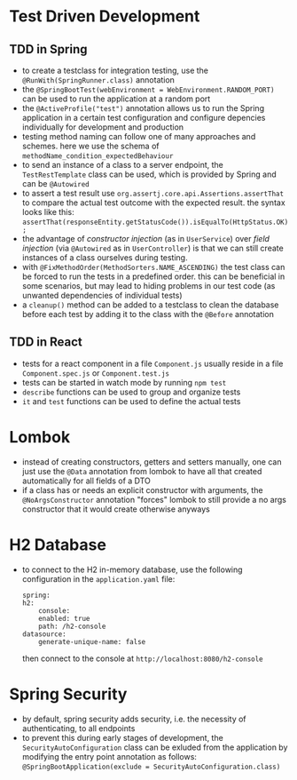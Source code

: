 # Test Driven Development

## TDD in Spring

- to create a testclass for integration testing, use the `@RunWith(SpringRunner.class)` annotation
- the `@SpringBootTest(webEnvironment = WebEnvironment.RANDOM_PORT)` can be used to run the application at a random port
- the `@ActiveProfile("test")` annotation allows us to run the Spring application in a certain test configuration and configure depencies individually for development and production
- testing method naming can follow one of many approaches and schemes. here we use the schema of `methodName_condition_expectedBehaviour`
- to send an instance of a class to a server endpoint, the `TestRestTemplate` class can be used, which is provided by Spring and can be `@Autowired`
- to assert a test result use `org.assertj.core.api.Assertions.assertThat` to compare the actual test outcome with the expected result. the syntax looks like this: `assertThat(responseEntity.getStatusCode()).isEqualTo(HttpStatus.OK);`
- the advantage of *constructor injection* (as in `UserService`) over *field injection* (via `@Autowired` as in `UserController`) is that we can still create instances of a class ourselves during testing.
- with `@FixMethodOrder(MethodSorters.NAME_ASCENDING)` the test class can be forced to run the tests in a predefined order. this can be beneficial in some scenarios, but may lead to hiding problems in our test code (as unwanted dependencies of individual tests)
- a `cleanup()` method can be added to a testclass to clean the database before each test by adding it to the class with the `@Before` annotation

## TDD in React

- tests for a react component in a file `Component.js` usually reside in a file `Component.spec.js` or `Component.test.js`
- tests can be started in watch mode by running `npm test`
- `describe` functions can be used to group and organize tests
- `it` and `test` functions can be used to define the actual tests

# Lombok

- instead of creating constructors, getters and setters manually, one can just use the `@Data` annotation from lombok to have all that created automatically for all fields of a DTO
- if a class has or needs an explicit constructor with arguments, the `@NoArgsConstructor` annotation "forces" lombok to still provide a no args constructor that it would create otherwise anyways

# H2 Database

- to connect to the H2 in-memory database, use the following configuration in the `application.yaml` file:

    ```
    spring:
    h2:
        console:
        enabled: true
        path: /h2-console
    datasource:
        generate-unique-name: false
    ```

    then connect to the console at `http://localhost:8080/h2-console`

# Spring Security

- by default, spring security adds security, i.e. the necessity of authenticating, to all endpoints
- to prevent this during early stages of development, the `SecurityAutoConfiguration` class can be exluded from the application by modifying the entry point annotation as follows: `@SpringBootApplication(exclude = SecurityAutoConfiguration.class)`